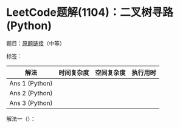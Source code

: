 # LeetCode题解(1104)：二叉树寻路(Python)

题目：[原题链接](https://leetcode-cn.com/problems/path-in-zigzag-labelled-binary-tree/)（中等）

标签：

| 解法           | 时间复杂度 | 空间复杂度 | 执行用时 |
| -------------- | ---------- | ---------- | -------- |
| Ans 1 (Python) |            |            |          |
| Ans 2 (Python) |            |            |          |
| Ans 3 (Python) |            |            |          |

解法一（）：

